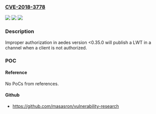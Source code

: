 ### [CVE-2018-3778](https://cve.mitre.org/cgi-bin/cvename.cgi?name=CVE-2018-3778)
![](https://img.shields.io/static/v1?label=Product&message=aedes&color=blue)
![](https://img.shields.io/static/v1?label=Version&message=n%2Fa&color=blue)
![](https://img.shields.io/static/v1?label=Vulnerability&message=Improper%20Authorization%20(CWE-285)&color=brighgreen)

### Description

Improper authorization in aedes version <0.35.0 will publish a LWT in a channel when a client is not authorized.

### POC

#### Reference
No PoCs from references.

#### Github
- https://github.com/masasron/vulnerability-research

